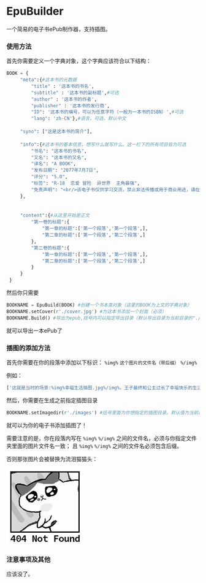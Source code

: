# EpuBuilder

一个简易的电子书ePub制作器，支持插图。

### 使用方法
首先你需要定义一个字典对象，这个字典应该符合以下结构：
```py
BOOK = {
     "meta":{#这本书的元数据
         "title" : '这本书的书名',
         "subtitle" : '这本书的副标题',#可选
         "author" : '这本书的作者',
         "publisher" : '这本书的发行商',
         "ID": '这本书的编号，可以为任意字符（一般为一本书的ISBN）',#可选
         "lang": 'zh-CN'},#语言，可选，默认中文

     "syno": ["这是这本书的简介"],

     "info":{#这本书的基本信息，想写什么就写什么。这一栏下的所有项目皆为可选
         "书名": "这本书的书名",
         "又名": "这本书的又名",
         "译名": "A BOOK",
         "发布日期": "2077年7月7日",
         "评分": "5.0",
         "标签": "R-18  恋爱 冒险  异世界  主角最强",
         "免责声明": "<br/>该电子书仅供学习交流，禁止非法传播或用于商业用途，请在下载后24小时内删除。感谢你的支持。"
     },


     "content":{#从这里开始是正文
         "第一卷的标题":{
             "第一章的标题":['第一个段落','第一个段落',],
             "第二章的标题":['第一个段落','第二个段落',]
         },
         "第二卷的标题":{
             "第一章的标题":['第一个段落','第一个段落',],
             "第二章的标题":['第一个段落','第二个段落',]
         }
     }
 }

```

然后你只需要
```py
BOOKNAME = EpuBuild(BOOK) #创建一个书本类对象（这里的BOOK为上文的字典对象）
BOOKNAME.setCover(r'./cover.jpg') #为这本书添加一个封面（必须）
BOOKNAME.Build() #导出为epub,括号内可以指定导出目录（默认导出目录为当前目录的"./output"）
```
就可以导出一本ePub了

### 插图的添加方法

首先你需要在你的段落中添加以下标识： `%img%` `这个图片的文件名（带后缀）` `%/img%`

例如：
```py
['这就是当时的场景:%img%幸福生活插图.jpg%/img%，王子最终和公主过长了幸福快乐的生活。','全书终。']
```

然后，你需要在生成之前指定插图目录
```py
BOOKNAME.setImagedir(r'./images') #括号里面为你想指定的插图目录。默认值为当前目录的 r'./images' 文件夹
```
就可以为你的电子书添加插图了！

需要注意的是，你在段落内写在 `%img%`  `%/img%` 之间的文件名，必须与你指定文件夹里面的图片文件名一致；
且 `%img%`  `%/img%` 之间的文件名必须包含后缀。

否则那张图片会被替换为流泪猫猫头：

![流泪猫猫头 图片](https://github.com/Macaron-Lawrence/EpuBuilder/blob/master/templateFiles/error_404.jpg)


### 注意事项及其他
应该没了。